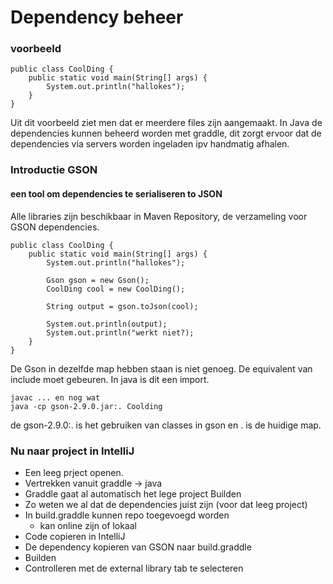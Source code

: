 # Dependency beheer

### voorbeeld
````
public class CoolDing {
    public static void main(String[] args) {
        System.out.println("hallokes");
    }
}
````
Uit dit voorbeeld ziet men dat er meerdere files zijn aangemaakt.
In Java de dependencies kunnen beheerd worden met graddle, dit zorgt ervoor dat de dependencies via servers worden ingeladen ipv handmatig afhalen.

### Introductie GSON
#### een tool om dependencies te serialiseren to JSON
Alle libraries zijn beschikbaar in Maven Repository, de verzameling voor GSON dependencies.

````
public class CoolDing {
    public static void main(String[] args) {
        System.out.println("hallokes");

        Gson gson = new Gson();
        CoolDing cool = new CoolDing();

        String output = gson.toJson(cool);

        System.out.println(output);
        System.out.println("werkt niet?);
    }
}
````

De Gson in dezelfde map hebben staan is niet genoeg. De equivalent van include moet gebeuren.
In java is dit een import.

```
javac ... en nog wat
java -cp gson-2.9.0.jar:. Coolding
```

de gson-2.9.0:. is het gebruiken van classes in gson en . is de huidige map.

### Nu naar project in IntelliJ
- Een leeg prject openen.
- Vertrekken vanuit graddle -> java
- Graddle gaat al automatisch het lege project Builden
- Zo weten we al dat de dependencies juist zijn (voor dat leeg project)
- In build.graddle kunnen repo toegevoegd worden
    - kan online zijn of lokaal
- Code copieren in IntelliJ
- De dependency kopieren van GSON naar build.graddle
- Builden
- Controlleren met de external library tab te selecteren

